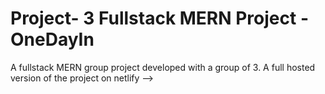 # Project- 3 Fullstack MERN Project - OneDayIn

A fullstack MERN group project developed with a group of 3.
A full hosted version of the project on netlify -->
